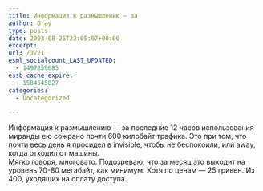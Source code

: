 ```yaml
---
title: Информация к размышлению — за
author: Gray
type: posts
date: 2003-08-25T22:05:07+00:00
excerpt:
url: /3721
esml_socialcount_LAST_UPDATED:
  - 1497259685
essb_cache_expire:
  - 1584545827
categories:
  - Uncategorized

---
```








Информация к размышлению &#8212; за последние 12 часов использования миранды ею сожрано почти 600 килобайт трафика. Это при том, что почти весь день я просидел в invisible, чтобы не беспокоили, или away, когда отходил от машины.  
Мягко говоря, многовато. Подозреваю, что за месяц это выходит на уровень 70-80 мегабайт, как минимум. Хотя по ценам &#8212; 25 гривен. Из 400, уходящих на оплату доступа.